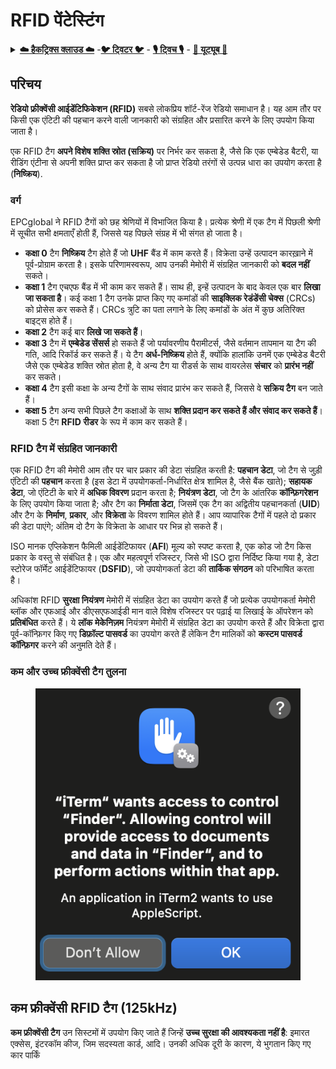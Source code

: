 # RFID पेंटेस्टिंग

<details>

<summary><a href="https://cloud.hacktricks.xyz/pentesting-cloud/pentesting-cloud-methodology"><strong>☁️ हैकट्रिक्स क्लाउड ☁️</strong></a> -<a href="https://twitter.com/hacktricks_live"><strong>🐦 ट्विटर 🐦</strong></a> - <a href="https://www.twitch.tv/hacktricks_live/schedule"><strong>🎙️ ट्विच 🎙️</strong></a> - <a href="https://www.youtube.com/@hacktricks_LIVE"><strong>🎥 यूट्यूब 🎥</strong></a></summary>

* क्या आप **साइबर सुरक्षा कंपनी** में काम करते हैं? क्या आप चाहते हैं कि आपकी **कंपनी हैकट्रिक्स में विज्ञापित** हो? या क्या आप **PEASS के नवीनतम संस्करण को डाउनलोड करना चाहते हैं**? [**सब्सक्रिप्शन प्लान्स**](https://github.com/sponsors/carlospolop) की जांच करें!
* [**द पीएएस फैमिली**](https://opensea.io/collection/the-peass-family) की खोज करें, हमारा विशेष [**एनएफटी**](https://opensea.io/collection/the-peass-family) संग्रह देखें
* [**आधिकारिक पीएएस और हैकट्रिक्स स्वैग**](https://peass.creator-spring.com) प्राप्त करें
* **शामिल हों** [**💬**](https://emojipedia.org/speech-balloon/) **डिस्कॉर्ड समूह** में या [**टेलीग्राम समूह**](https://t.me/peass) में या **मेरा** **ट्विटर** 🐦[**@carlospolopm**](https://twitter.com/hacktricks_live)** **का** **पालन** **करें**.
* **हैकिंग ट्रिक्स साझा करें, PRs सबमिट करके** [**हैकट्रिक्स रेपो**](https://github.com/carlospolop/hacktricks) **और** [**हैकट्रिक्स-क्लाउड रेपो**](https://github.com/carlospolop/hacktricks-cloud) **को**.

</details>

## परिचय

**रेडियो फ्रीक्वेंसी आईडेंटिफिकेशन (RFID)** सबसे लोकप्रिय शॉर्ट-रेंज रेडियो समाधान है। यह आम तौर पर किसी एक एंटिटी की पहचान करने वाली जानकारी को संग्रहित और प्रसारित करने के लिए उपयोग किया जाता है।

एक RFID टैग **अपने विशेष शक्ति स्रोत (सक्रिय)** पर निर्भर कर सकता है, जैसे कि एक एम्बेडेड बैटरी, या रीडिंग एंटीना से अपनी शक्ति प्राप्त कर सकता है जो प्राप्त रेडियो तरंगों से उत्पन्न धारा का उपयोग करता है (**निष्क्रिय**).

### वर्ग

EPCglobal ने RFID टैगों को छह श्रेणियों में विभाजित किया है। प्रत्येक श्रेणी में एक टैग में पिछली श्रेणी में सूचीत सभी क्षमताएँ होती हैं, जिससे यह पिछले संग्रह में भी संगत हो जाता है।

* **कक्षा 0** टैग **निष्क्रिय** टैग होते हैं जो **UHF** बैंड में काम करते हैं। विक्रेता उन्हें उत्पादन कारख़ाने में पूर्व-प्रोग्राम करता है। इसके परिणामस्वरूप, आप उनकी मेमोरी में संग्रहित जानकारी को **बदल नहीं** सकते।
* **कक्षा 1** टैग एचएफ बैंड में भी काम कर सकते हैं। साथ ही, इन्हें उत्पादन के बाद केवल एक बार **लिखा जा सकता है**। कई कक्षा 1 टैग उनके प्राप्त किए गए कमांडों की **साइक्लिक रेडंडेंसी चेक्स** (CRCs) को प्रोसेस कर सकते हैं। CRCs त्रुटि का पता लगाने के लिए कमांडों के अंत में कुछ अतिरिक्त बाइट्स होते हैं।
* **कक्षा 2** टैग कई बार **लिखे जा सकते हैं**।
* **कक्षा 3** टैग में **एम्बेडेड सेंसर्स** हो सकते हैं जो पर्यावरणीय पैरामीटर्स, जैसे वर्तमान तापमान या टैग की गति, आदि रिकॉर्ड कर सकते हैं। ये टैग **अर्ध-निष्क्रिय** होते हैं, क्योंकि हालांकि उनमें एक एम्बेडेड बैटरी जैसे एक एम्बेडेड शक्ति स्रोत होता है, वे अन्य टैग या रीडर्स के साथ वायरलेस **संचार** को **प्रारंभ नहीं** कर सकते।
* **कक्षा 4** टैग इसी कक्षा के अन्य टैगों के साथ संवाद प्रारंभ कर सकते हैं, जिससे वे **सक्रिय टैग** बन जाते हैं।
* **कक्षा 5** टैग अन्य सभी पिछले टैग कक्षाओं के साथ **शक्ति प्रदान कर सकते हैं और संवाद कर सकते हैं**। कक्षा 5 टैग **RFID रीडर** के रूप में काम कर सकते हैं।

### RFID टैग में संग्रहित जानकारी

एक RFID टैग की मेमोरी आम तौर पर चार प्रकार की डेटा संग्रहित करती है: **पहचान डेटा**, जो टैग से जुड़ी एंटिटी की **पहचान** करता है (इस डेटा में उपयोगकर्ता-निर्धारित क्षेत्र शामिल है, जैसे बैंक खाते); **सहायक डेटा**, जो एंटिटी के बारे में **अधिक विवरण** प्रदान करता है; **नियंत्रण डेटा**, जो टैग के आंतरिक **कॉन्फ़िगरेशन** के लिए उपयोग किया जाता है; और टैग का **निर्माता डेटा**, जिसमें एक टैग का अद्वितीय पहचानकर्ता (**UID**) और टैग के **निर्माण**, **प्रकार**, और **विक्रेता** के विवरण शामिल होते हैं। आप व्यापारिक टैगों में पहले दो प्रकार की डेटा पाएंगे; अंतिम दो टैग के विक्रेता के आधार पर भिन्न हो सकते हैं।

ISO मानक एप्लिकेशन फैमिली आईडेंटिफायर (**AFI**) मूल्य को स्पष्ट करता है, एक कोड जो टैग किस प्रकार के वस्तु से संबंधित है। एक और महत्वपूर्ण रजिस्टर, जिसे भी ISO द्वारा निर्दिष्ट किया गया है, डेटा स्टोरेज फॉर्मेट आईडेंटिफायर (**DSFID**), जो उपयोगकर्ता डेटा की **तार्किक संगठन** को परिभाषित करता है।

अधिकांश RFID **सुरक्षा नियंत्रण** मेमोरी में संग्रहित डेटा का उपयोग करते हैं जो प्रत्येक उपयोगकर्ता मेमोरी ब्लॉक और एफआई और डीएसएफआईडी मान वाले विशेष रजिस्टर पर पढ़ाई या लिखाई के ऑपरेशन को **प्रतिबंधित** करते हैं। ये **लॉक** **मेकेनिज़म** नियंत्रण मेमोरी में संग्रहित डेटा का उपयोग करते हैं और विक्रेता द्वारा पूर्व-कॉन्फ़िगर किए गए **डिफ़ॉल्ट पासवर्ड** का उपयोग करते हैं लेकिन टैग मालिकों को **कस्टम पासवर्ड कॉन्फ़िगर** करने की अनुमति देते हैं।

### कम और उच्च फ्रीक्वेंसी टैग तुलना

<figure><img src="../.gitbook/assets/image (27).png" alt=""><figcaption></figcaption></figure>

## कम फ्रीक्वेंसी RFID टैग (125kHz)

**कम फ्रीक्वेंसी टैग** उन सिस्टमों में उपयोग किए जाते हैं जिन्हें **उच्च सुरक्षा की आवश्यकता नहीं है**: इमारत एक्सेस, इंटरकॉम कीज, जिम सदस्यता कार्ड, आदि। उनकी अधिक दूरी के कारण, ये भुगतान किए गए कार पार्किं
